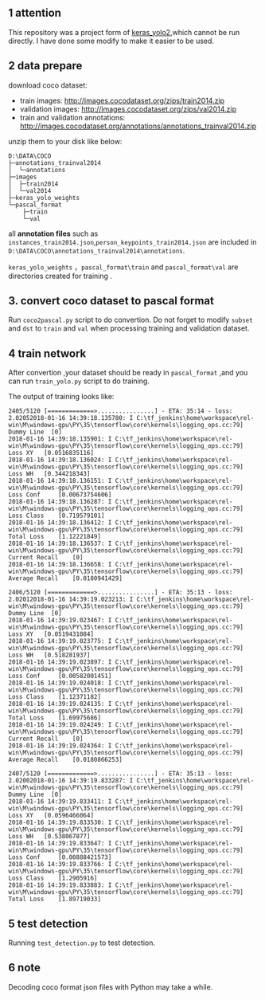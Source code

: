 ## 1 attention

This repository was a project form of [keras_yolo2](https://github.com/experiencor/basic-yolo-keras),which cannot be run directly. I have done some modify to make it easier to be used.

## 2 data prepare

download coco dataset:


+ train images: http://images.cocodataset.org/zips/train2014.zip
+ validation images: http://images.cocodataset.org/zips/val2014.zip
+ train and validation annotations: http://images.cocodataset.org/annotations/annotations_trainval2014.zip

unzip them to your disk like below:

```
D:\DATA\COCO
├─annotations_trainval2014
│  └─annotations
├─images
│  ├─train2014
│  └─val2014
├─keras_yolo_weights
└─pascal_format
    ├─train
    └─val

```

all **annotation files** such as `instances_train2014.json`,`person_keypoints_train2014.json` are included in `D:\DATA\COCO\annotations_trainval2014\annotations`.

`keras_yolo_weights` ，`pascal_format\train` and `pascal_format\val` are directories  created for training .


## 3. convert coco dataset to pascal format

Run `coco2pascal.py` script to do convertion. Do not forget to modify `subset` and `dst` to `train` and `val` when processing training and validation dataset.

## 4 train network

After convertion ,your dataset should be ready in `pascal_format` ,and you can run `train_yolo.py` script to do training.

The output of training looks like:

```
2405/5120 [=============>................] - ETA: 35:14 - loss: 2.02052018-01-16 14:39:18.135780: I C:\tf_jenkins\home\workspace\rel-win\M\windows-gpu\PY\35\tensorflow\core\kernels\logging_ops.cc:79] Dummy Line 	[0]
2018-01-16 14:39:18.135901: I C:\tf_jenkins\home\workspace\rel-win\M\windows-gpu\PY\35\tensorflow\core\kernels\logging_ops.cc:79] Loss XY 	[0.0516835116]
2018-01-16 14:39:18.136024: I C:\tf_jenkins\home\workspace\rel-win\M\windows-gpu\PY\35\tensorflow\core\kernels\logging_ops.cc:79] Loss WH 	[0.344218343]
2018-01-16 14:39:18.136151: I C:\tf_jenkins\home\workspace\rel-win\M\windows-gpu\PY\35\tensorflow\core\kernels\logging_ops.cc:79] Loss Conf 	[0.00673754606]
2018-01-16 14:39:18.136287: I C:\tf_jenkins\home\workspace\rel-win\M\windows-gpu\PY\35\tensorflow\core\kernels\logging_ops.cc:79] Loss Class 	[0.719579101]
2018-01-16 14:39:18.136412: I C:\tf_jenkins\home\workspace\rel-win\M\windows-gpu\PY\35\tensorflow\core\kernels\logging_ops.cc:79] Total Loss 	[1.12221849]
2018-01-16 14:39:18.136537: I C:\tf_jenkins\home\workspace\rel-win\M\windows-gpu\PY\35\tensorflow\core\kernels\logging_ops.cc:79] Current Recall 	[0]
2018-01-16 14:39:18.136658: I C:\tf_jenkins\home\workspace\rel-win\M\windows-gpu\PY\35\tensorflow\core\kernels\logging_ops.cc:79] Average Recall 	[0.0180941429]

2406/5120 [=============>................] - ETA: 35:13 - loss: 2.02012018-01-16 14:39:19.023213: I C:\tf_jenkins\home\workspace\rel-win\M\windows-gpu\PY\35\tensorflow\core\kernels\logging_ops.cc:79] Dummy Line 	[0]
2018-01-16 14:39:19.023467: I C:\tf_jenkins\home\workspace\rel-win\M\windows-gpu\PY\35\tensorflow\core\kernels\logging_ops.cc:79] Loss XY 	[0.0519431084]
2018-01-16 14:39:19.023775: I C:\tf_jenkins\home\workspace\rel-win\M\windows-gpu\PY\35\tensorflow\core\kernels\logging_ops.cc:79] Loss WH 	[0.518281937]
2018-01-16 14:39:19.023897: I C:\tf_jenkins\home\workspace\rel-win\M\windows-gpu\PY\35\tensorflow\core\kernels\logging_ops.cc:79] Loss Conf 	[0.00582001451]
2018-01-16 14:39:19.024018: I C:\tf_jenkins\home\workspace\rel-win\M\windows-gpu\PY\35\tensorflow\core\kernels\logging_ops.cc:79] Loss Class 	[1.12371182]
2018-01-16 14:39:19.024135: I C:\tf_jenkins\home\workspace\rel-win\M\windows-gpu\PY\35\tensorflow\core\kernels\logging_ops.cc:79] Total Loss 	[1.69975686]
2018-01-16 14:39:19.024249: I C:\tf_jenkins\home\workspace\rel-win\M\windows-gpu\PY\35\tensorflow\core\kernels\logging_ops.cc:79] Current Recall 	[0]
2018-01-16 14:39:19.024364: I C:\tf_jenkins\home\workspace\rel-win\M\windows-gpu\PY\35\tensorflow\core\kernels\logging_ops.cc:79] Average Recall 	[0.0180866253]

2407/5120 [=============>................] - ETA: 35:13 - loss: 2.02002018-01-16 14:39:19.833287: I C:\tf_jenkins\home\workspace\rel-win\M\windows-gpu\PY\35\tensorflow\core\kernels\logging_ops.cc:79] Dummy Line 	[0]
2018-01-16 14:39:19.833411: I C:\tf_jenkins\home\workspace\rel-win\M\windows-gpu\PY\35\tensorflow\core\kernels\logging_ops.cc:79] Loss XY 	[0.0596466064]
2018-01-16 14:39:19.833530: I C:\tf_jenkins\home\workspace\rel-win\M\windows-gpu\PY\35\tensorflow\core\kernels\logging_ops.cc:79] Loss WH 	[0.538067877]
2018-01-16 14:39:19.833647: I C:\tf_jenkins\home\workspace\rel-win\M\windows-gpu\PY\35\tensorflow\core\kernels\logging_ops.cc:79] Loss Conf 	[0.00888421573]
2018-01-16 14:39:19.833766: I C:\tf_jenkins\home\workspace\rel-win\M\windows-gpu\PY\35\tensorflow\core\kernels\logging_ops.cc:79] Loss Class 	[1.2905916]
2018-01-16 14:39:19.833883: I C:\tf_jenkins\home\workspace\rel-win\M\windows-gpu\PY\35\tensorflow\core\kernels\logging_ops.cc:79] Total Loss 	[1.89719033]
```
## 5 test detection

Running `test_detection.py` to test detection.

## 6 note

Decoding coco format json files  with Python may take a while.

